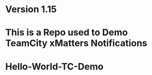 # Version 1.15

# This is a Repo used to Demo TeamCity xMatters Notifications

# Hello-World-TC-Demo
